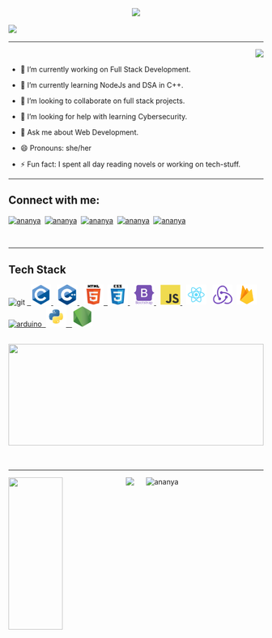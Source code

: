 <p align="center" >
 
  <img height=150px src="https://tenor.com/view/machiko-sun-moon-typing-what-gif-17790360" />
  
 </p>
 <img src="https://readme-typing-svg.herokuapp.com?font=Sofia&color=66D3FA&size=40&center=true&vCenter=true&width=900&height=70&lines=Hi+There%2C+I'm+Ananya" />
  </p>
<hr>
<img align="right" src="https://komarev.com/ghpvc/?username=AnanyaM007&label=Profile%20views&color=0e75b6&style=flat"><br>

- 🔭 I’m currently working on Full Stack Development.

- 🌱 I’m currently learning NodeJs and DSA in C++.

- 👯 I’m looking to collaborate on full stack projects.

- 🤔 I’m looking for help with learning Cybersecurity.

- 💬 Ask me about Web Development. 

- 😄 Pronouns: she/her

- ⚡ Fun fact: I spent all day reading novels or working on tech-stuff.

<hr>
<h2 align="left">Connect with me:</h2>
<p align="left">
<a href="mailto:ananyamohapatra215@gmail.com" target="blank"><img align="center" src="https://img.icons8.com/color/48/000000/gmail-new.png" alt="ananya" /></a>&nbsp;
<a href="https://www.linkedin.com/in/ananya-mohapatra-48453022a/" target="blank"><img align="center" src="https://img.icons8.com/fluency/48/000000/linkedin-2.png" alt="ananya"/></a>&nbsp;
<a href="https://www.instagram.com/ananyam._/" target="blank"><img align="center" src="https://img.icons8.com/fluency/48/000000/instagram-new.png" alt="ananya" /></a>&nbsp;
<a href="https://www.codechef.com/users/ananya_0309" target="blank"><img align="center" src="https://img.icons8.com/color/48/000000/codechef.png" alt="ananya"/></a>&nbsp;
<a href="https://twitter.com/AnanyaM007" target="blank"><img align="center" src="https://img.icons8.com/fluency/48/000000/twitter.png" alt="ananya" /></a>
</p>
<br>
<hr>
<h2 align="left">Tech Stack</h2>
<p align="left">  
</a><img src="https://www.vectorlogo.zone/logos/git-scm/git-scm-icon.svg" alt="git" width="40" height="40"/> </a> </a> <a href="https://www.mysql.com/" target="_blank"> &nbsp;
<a href="https://www.cprogramming.com/" target="_blank"> <img src="https://raw.githubusercontent.com/devicons/devicon/master/icons/c/c-original.svg" alt="c" width="40" height="40"/> </a> &nbsp;
<a href="https://www.w3schools.com/cpp/" target="_blank"> <img src="https://raw.githubusercontent.com/devicons/devicon/master/icons/cplusplus/cplusplus-original.svg" alt="cplusplus" width="40" height="40"/> </a> &nbsp;
<a href="https://www.w3.org/html/" target="_blank"> <img src="https://raw.githubusercontent.com/devicons/devicon/master/icons/html5/html5-original-wordmark.svg" alt="html5" width="40" height="40"/>&nbsp;
<a href="https://www.w3schools.com/css/" target="_blank"> <img src="https://raw.githubusercontent.com/devicons/devicon/master/icons/css3/css3-original-wordmark.svg" alt="css3" width="40" height="40"/> </a> &nbsp;
<a href="https://getbootstrap.com" target="_blank"> <img src="https://raw.githubusercontent.com/devicons/devicon/master/icons/bootstrap/bootstrap-plain-wordmark.svg" alt="bootstrap" width="40" height="40"/> </a> &nbsp;
<a href="https://developer.mozilla.org/en-US/docs/Web/JavaScript" target="_blank"> <img src="https://raw.githubusercontent.com/devicons/devicon/master/icons/javascript/javascript-original.svg" alt="javascript" width="40" height="40"/> </a> &nbsp;
<img src="https://raw.githubusercontent.com/github/explore/80688e429a7d4ef2fca1e82350fe8e3517d3494d/topics/react/react.png" alt="react" width="40" height="40"/> &nbsp;
<img src="https://raw.githubusercontent.com/github/explore/80688e429a7d4ef2fca1e82350fe8e3517d3494d/topics/redux/redux.png" alt="redux" width="40" height="40"/></a> &nbsp;<img src="https://raw.githubusercontent.com/github/explore/80688e429a7d4ef2fca1e82350fe8e3517d3494d/topics/firebase/firebase.png" alt="firebase" width="40" height="40"/> &nbsp;
<a href="https://www.arduino.cc/" target="_blank"> <img src="https://cdn.worldvectorlogo.com/logos/arduino-1.svg" alt="arduino" width="40" height="40"/>&nbsp;
<a href="https://www.python.org/" target="_blank"><img src="https://raw.githubusercontent.com/github/explore/80688e429a7d4ef2fca1e82350fe8e3517d3494d/topics/python/python.png" alt="" width="40" height="40"/>
&nbsp;
<a href="https://nodejs.org/en/" target="_blank">
<img src="https://raw.githubusercontent.com/github/explore/80688e429a7d4ef2fca1e82350fe8e3517d3494d/topics/nodejs/nodejs.png" alt="" width="40" height="40"/> </a>
<br><br>
<p align="center">
       <img height="200px" width="100%" src=https://github-readme-stats.vercel.app/api/top-langs/?username=AnanyaM007&hide_title=true&hide_border=true&layout=compact&langs_count=10&theme=react>
</p>
<br><hr>
  
<p><img align="right" width="46%" height="300px" src="https://github-readme-stats.vercel.app/api?username=AnanyaM007&&show_icons=true&title_color=B55400&icon_color=F39422&text_color=00A8CC&bg_color=1B262C" alt="ananya" /></p>
  
<p><img align="left" width="46%" height="300px" src="https://github-readme-streak-stats.herokuapp.com/?user=AnanyaM007&show_icons=true&theme=react"/></p>
  
<p><img src="https://activity-graph.herokuapp.com/graph?username=AnanyaM007&amp;theme=github-dark&amp;hide_border=true&amp;area=true" style="max-width:100%;"></p>

